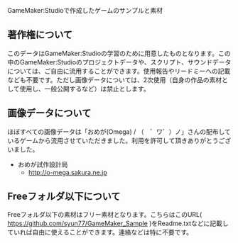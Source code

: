 GameMaker:Studioで作成したゲームのサンプルと素材

## 著作権について

このデータはGameMaker:Studioの学習のために用意したものとなります。この中のGameMaker:Studioのプロジェクトデータや、スクリプト、サウンドデータについては、ご自由に流用することができます。使用報告やリードミーへの記載なども不要です。ただし画像データについては、2次使用（自身の作品の素材として使用し、一般公開するなど）は禁止とします。


## 画像データについて
ほぼすべての画像データは「おめが(Omega) / （　゜ワ゜）ノ」さんの配布しているゲームから流用させていただきました。利用を許可して頂きありがとうございました。

* おめが試作設計局
  * http://o-mega.sakura.ne.jp

## Freeフォルダ以下について
Freeフォルダ以下の素材はフリー素材となります。こちらはこのURL( https://github.com/syun77/GameMaker_Sample )をReadme.txtなどに記載していれば自由に使えることができます。連絡などは特に不要です。
